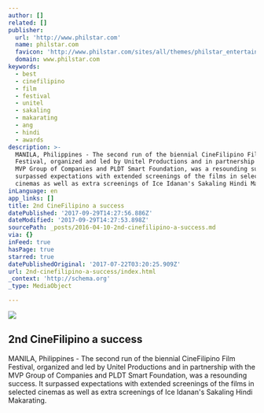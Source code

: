 ```yaml
---
author: []
related: []
publisher:
  url: 'http://www.philstar.com'
  name: philstar.com
  favicon: 'http://www.philstar.com/sites/all/themes/philstar_entertainment/favicon.ico'
  domain: www.philstar.com
keywords:
  - best
  - cinefilipino
  - film
  - festival
  - unitel
  - sakaling
  - makarating
  - ang
  - hindi
  - awards
description: >-
  MANILA, Philippines - The second run of the biennial CineFilipino Film
  Festival, organized and led by Unitel Productions and in partnership with the
  MVP Group of Companies and PLDT Smart Foundation, was a resounding success. It
  surpassed expectations with extended screenings of the films in selected
  cinemas as well as extra screenings of Ice Idanan's Sakaling Hindi Makarating.
inLanguage: en
app_links: []
title: 2nd CineFilipino a success
datePublished: '2017-09-29T14:27:56.886Z'
dateModified: '2017-09-29T14:27:53.898Z'
sourcePath: _posts/2016-04-10-2nd-cinefilipino-a-success.md
via: {}
inFeed: true
hasPage: true
starred: true
datePublishedOriginal: '2017-07-22T03:20:25.909Z'
url: 2nd-cinefilipino-a-success/index.html
_context: 'http://schema.org'
_type: MediaObject

---
```

<article style=""><img src="https://s3-us-west-2.amazonaws.com/the-grid-img/p/67bc34dfdbbc6552d0c6b92ed26a61aac53f9ba3.jpg" /><h1>2nd CineFilipino a success</h1><p>MANILA, Philippines - The second run of the biennial CineFilipino Film Festival, organized and led by Unitel Productions and in partnership with the MVP Group of Companies and PLDT Smart Foundation, was a resounding success. It surpassed expectations with extended screenings of the films in selected cinemas as well as extra screenings of Ice Idanan's Sakaling Hindi Makarating.</p></article>